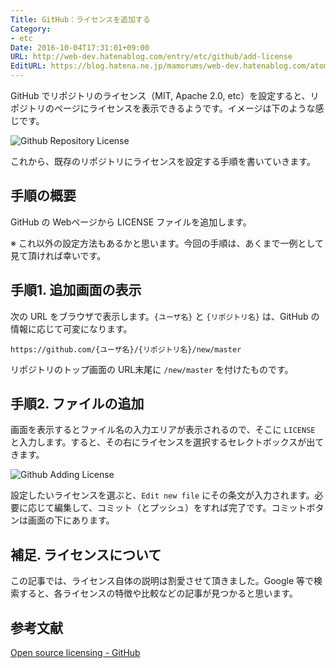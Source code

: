 ```yaml
---
Title: GitHub：ライセンスを追加する
Category:
- etc
Date: 2016-10-04T17:31:01+09:00
URL: http://web-dev.hatenablog.com/entry/etc/github/add-license
EditURL: https://blog.hatena.ne.jp/mamorums/web-dev.hatenablog.com/atom/entry/10328749687187754681
---
```


GitHub でリポジトリのライセンス（MIT, Apache 2.0, etc）を設定すると、リポジトリのページにライセンスを表示できるようです。イメージは下のような感じです。

![Github Repository License](http://cdn-ak.f.st-hatena.com/images/fotolife/m/mamorums/20161004/20161004163903.png?1475566759)

これから、既存のリポジトリにライセンスを設定する手順を書いていきます。


## 手順の概要
GitHub の Webページから LICENSE ファイルを追加します。

※ これ以外の設定方法もあるかと思います。今回の手順は、あくまで一例として見て頂ければ幸いです。


## 手順1. 追加画面の表示
次の URL をブラウザで表示します。`{ユーザ名}` と `{リポジトリ名}` は、GitHub の情報に応じて可変になります。

```
https://github.com/{ユーザ名}/{リポジトリ名}/new/master
```

リポジトリのトップ画面の URL末尾に `/new/master` を付けたものです。


## 手順2. ファイルの追加
画面を表示するとファイル名の入力エリアが表示されるので、そこに `LICENSE` と入力します。すると、その右にライセンスを選択するセレクトボックスが出てきます。

![Github Adding License](http://cdn-ak.f.st-hatena.com/images/fotolife/m/mamorums/20161004/20161004163904.png?1475568069)

設定したいライセンスを選ぶと、`Edit new file` にその条文が入力されます。必要に応じて編集して、コミット（とプッシュ）をすれば完了です。コミットボタンは画面の下にあります。


## 補足. ライセンスについて
この記事では、ライセンス自体の説明は割愛させて頂きました。Google 等で検索すると、各ライセンスの特徴や比較などの記事が見つかると思います。


## 参考文献
[Open source licensing - GitHub](https://help.github.com/articles/open-source-licensing/)
